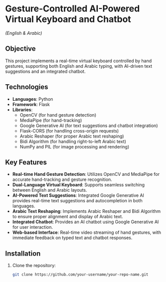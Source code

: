 # Gesture-Controlled AI-Powered Virtual Keyboard and Chatbot  
*(English & Arabic)*

## Objective  
This project implements a real-time virtual keyboard controlled by hand gestures, supporting both English and Arabic typing, with AI-driven text suggestions and an integrated chatbot.

## Technologies  
- **Languages**: Python  
- **Framework**: Flask  
- **Libraries**:  
  - OpenCV (for hand gesture detection)  
  - MediaPipe (for hand-tracking)  
  - Google Generative AI (for text suggestions and chatbot integration)  
  - Flask-CORS (for handling cross-origin requests)  
  - Arabic Reshaper (for proper Arabic text reshaping)  
  - Bidi Algorithm (for handling right-to-left Arabic text)  
  - NumPy and PIL (for image processing and rendering)

## Key Features  
- **Real-time Hand Gesture Detection**: Utilizes OpenCV and MediaPipe for accurate hand-tracking and gesture recognition.  
- **Dual-Language Virtual Keyboard**: Supports seamless switching between English and Arabic layouts.  
- **AI-Powered Text Suggestions**: Integrated Google Generative AI provides real-time text suggestions and autocompletion in both languages.  
- **Arabic Text Reshaping**: Implements Arabic Reshaper and Bidi Algorithm to ensure proper alignment and display of Arabic text.  
- **Integrated Chatbot**: Provides an AI chatbot using Google Generative AI for user interaction.  
- **Web-based Interface**: Real-time video streaming of hand gestures, with immediate feedback on typed text and chatbot responses.

## Installation

1. Clone the repository:

   ```bash
   git clone https://github.com/your-username/your-repo-name.git
